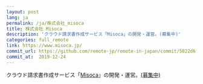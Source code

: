 ```yaml
---
layout: post
lang: ja
permalink: /ja/株式会社_misoca
title: 株式会社 Misoca
description: 'クラウド請求書作成サービス「Misoca」の開発・運営。(募集中)'
categories: full_remote
link: https://www.misoca.jp/
commit_url: https://github.com/remote-jp/remote-in-japan/commit/5022d6fe3589b39639e1cc82e68c8c53cea38c0b
commit_at:  2019-12-24
---
```


<p>クラウド請求書作成サービス「<a href="https://www.misoca.jp/">Misoca</a>」の開発・運営。<a href="https://recruit.misoca.jp/">(募集中)</a></p>
